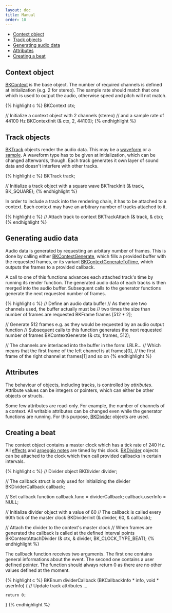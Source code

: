 ```yaml
---
layout: doc
title: Manual
order: 10
---
```


<!--- [Introduction](#introduction)-->
- [Context object](#context-object)
- [Track objects](#track-objects)
- [Generating audio data](#generating-audio-data)
- [Attributes](#attributes)
- [Creating a beat](#creating-a-beat)

<!--## Introduction-->



## Context object

[BKContext](context/) is the base object. The number of required channels is defined at initialization (e.g. 2 for stereo). The sample rate should match that one which is used to output the audio, otherwise speed and pitch will not match.

{% highlight c %}
BKContext ctx;

// Initialize a context object with 2 channels (stereo)
// and a sample rate of 44100 Hz
BKContextInit (& ctx, 2, 44100);
{% endhighlight %}

## Track objects

[BKTrack](tracks/) objects render the audio data. This may be a [waveform](waveforms/) or a [sample](samples/). A waveform type has to be given at initialization, which can be changed afterwards, though. Each track generates it own layer of sound data and doesn't interfere with other tracks.

{% highlight c %}
BKTrack track;

// Initialize a track object with a square wave
BKTrackInit (& track, BK_SQUARE);
{% endhighlight %}

In order to include a track into the rendering chain, it has to be attached to a context. Each context may have an arbitrary number of tracks attached to it.

{% highlight c %}
// Attach track to context
BKTrackAttach (& track, & ctx);
{% endhighlight %}

## Generating audio data

Audio data is generated by requesting an arbitary number of frames. This is done by calling either [BKContextGenerate](../context/#bkcontextgenerate), which fills a provided buffer with the requested frames, or its variant [BKContextGenerateToTime](../context/#bkcontextgeneratetotime), which outputs the frames to a provided callback.

A call to one of this functions advances each attached track's time by running its render function. The generated audio data of each tracks is then merged into the audio buffer. Subsequent calls to the generator functions generate the next requested number of frames.

{% highlight c %}
// Define an audio data buffer
// As there are two channels used, the buffer actually must be
// two times the size than number of frames are requested
BKFrame frames [512 * 2];

// Generate 512 frames e.g. as they would be requested by an audio output function
// Subsequent calls to this function generates the next requested number of frames
BKContextGenerate (& ctx, frames, 512);

// The channels are interlaced into the buffer in the form: LRLR...
// Which means that the first frame of the left channel is at frames[0],
// the first frame of the right channel at frames[1] and so on
{% endhighlight %}

## Attributes

The behaviour of objects, including tracks, is controlled by *attributes*. Attribute values can be integers or pointers, which can either be other objects or structs.

Some few attributes are read-only. For example, the number of channels of a context. All writable attributes can be changed even while the generator functions are running. For this purpose, [BKDivider](clocks/) objects are used.

## Creating a beat

The context object contains a master clock which has a tick rate of 240 Hz. All [effects](effects/) and [arpeggio notes](arepggio/) are timed by this clock. [BKDivider](clocks-and-dividers/) objects can be attached to the clock which then call provided callbacks in certain intervals.

{% highlight c %}
// Divider object
BKDivider divider;

// The callback struct is only used for initializing the divider
BKDividerCallback callback;

// Set callback function
callback.func     = dividerCallback;
callback.userInfo = NULL;

// Initialize divider object with a value of 60
// The callback is called every 60th tick of the master clock
BKDividerInit (& divider, 60, & callback);

// Attach the divider to the context's master clock
// When frames are generated the callback is called at the defined interval points
BKContextAttachDivider (& ctx, & divider, BK_CLOCK_TYPE_BEAT);
{% endhighlight %}

The callback function receives two arguments. The first one contains general informations about the event. The second one contains a user defined pointer. The function should always return 0 as there are no other values defined at the moment.

{% highlight c %}
BKEnum dividerCallback (BKCallbackInfo * info, void * userInfo)
{
	// Update track attributes ...

	return 0;
}
{% endhighlight %}

<!--
To create a beat with a certain BPM the divider interval can be calculated with this formula:

{% highlight c %}
ticks_per_beat = (240 × 60) / (bpm × 4);
{% endhighlight %}

As divider intervals are integers, only certain BPM values are possible without changing the master clock tick rate. For a BPM of 150 the divider interval is exactly 24.

{% highlight c %}
bpm = (240 × 60) / (ticks_per_beat × 4)
{% endhighlight %}
-->

